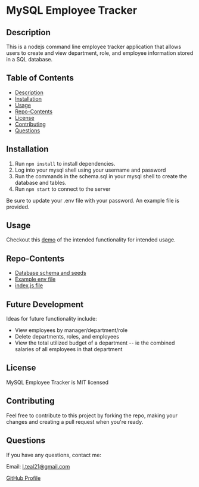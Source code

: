 # MySQL Employee Tracker

## Description 
This is a nodejs command line employee tracker application that allows users to create and view department, role, and employee information stored in a SQL database.  

## Table of Contents 
* [Description](#Description)  
* [Installation](#Installation)
* [Usage](#Usage)  
* [Repo-Contents](#Repo-Contents)  
* [License](#License)  
* [Contributing](#Contributing)   
* [Questions](#Questions)

## Installation
1. Run `npm install` to install dependencies.
2. Log into your mysql shell using your username and password
3. Run the commands in the schema.sql in your mysql shell to create the database and tables.
4. Run `npm start` to connect to the server

Be sure to update your .env file with your password.  An example file is provided.

## Usage 
Checkout this [demo](https://youtu.be/cCyc2L8UeCw) of the intended functionality for intended usage.

## Repo-Contents
* [Database schema and seeds](db/)
* [Example env file](.env.EXAMPLE)
* [index.js file](index.js)

## Future Development
Ideas for future functionality include:
  * View employees by manager/department/role
  * Delete departments, roles, and employees
  * View the total utilized budget of a department -- ie the combined salaries of all employees in that department

## License
MySQL Employee Tracker is MIT licensed

## Contributing 
Feel free to contribute to this project by forking the repo, making your changes and creating a pull request when you're ready.

## Questions
If you have any questions, contact me:

Email: l.teal21@gmail.com

[GitHub Profile](https://github.com/luketeal)
